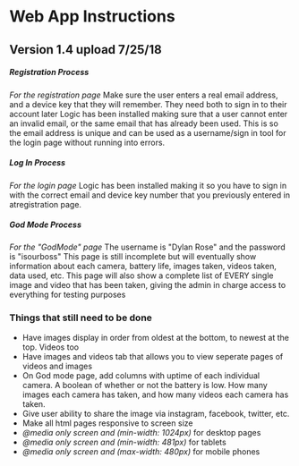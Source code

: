 # Web App Instructions 
## Version 1.4 upload 7/25/18
##### Registration Process
*For the registration page*
  Make sure the user enters a real email address, and a device key that they will remember. They need both to sign in to their account later
  Logic has been installed making sure that a user cannot enter an invalid email, or the same email that has already been used.
  This is so the email address is unique and can be used as a username/sign in tool for the login page without running into errors.
##### Log In Process
*For the login page*
  Logic has been installed making it so you have to sign in with the correct email and device key number that you previously entered in atregistration page. 
##### God Mode Process
*For the "GodMode" page*
  The username is "Dylan Rose" and the password is "isourboss"
  This page is still incomplete but will eventually show information about each camera, battery life, images taken, videos taken, data used, etc.
  This page will also show a complete list of EVERY single image and video that has been taken, giving the admin in charge access to everything for testing purposes
### Things that still need to be done
* Have images display in order from oldest at the bottom, to newest at the top. Videos too
* Have images and videos tab that allows you to view seperate pages of videos and images
* On God mode page, add columns with uptime of each individual camera. A boolean of whether or not the battery is low. How many images each camera has taken, and how many videos each camera has taken.
* Give user ability to share the image via instagram, facebook, twitter, etc. 
* Make all html pages responsive to screen size 
* *@media only screen and (min-width: 1024px)* for desktop pages
* *@media only screen and (min-width: 481px)* for tablets
* *@media only screen and (max-width: 480px)* for mobile phones
